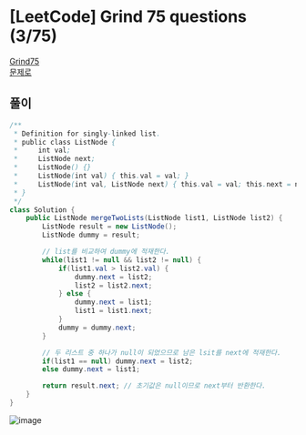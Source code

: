 # [LeetCode] Grind 75 questions (3/75)
<a href="https://www.techinterviewhandbook.org/grind75" target="_blank">Grind75</a>  
<a href="https://leetcode.com/problems/merge-two-sorted-lists/" target="_blank">문제로</a>

## 풀이
```java
/**
 * Definition for singly-linked list.
 * public class ListNode {
 *     int val;
 *     ListNode next;
 *     ListNode() {}
 *     ListNode(int val) { this.val = val; }
 *     ListNode(int val, ListNode next) { this.val = val; this.next = next; }
 * }
 */
class Solution {
    public ListNode mergeTwoLists(ListNode list1, ListNode list2) {
        ListNode result = new ListNode();
        ListNode dummy = result;

        // list를 비교하여 dummy에 적재한다.
        while(list1 != null && list2 != null) {
            if(list1.val > list2.val) {
                dummy.next = list2;
                list2 = list2.next;
            } else {
                dummy.next = list1;
                list1 = list1.next;
            }
            dummy = dummy.next;
        }

        // 두 리스트 중 하나가 null이 되었으므로 남은 lsit를 next에 적재한다.
        if(list1 == null) dummy.next = list2;
        else dummy.next = list1;

        return result.next; // 초기값은 null이므로 next부터 반환한다.
    }
}
```
![image](https://github.com/nullnull-kim/nullnull-kim.github.io/assets/77221161/20afb28f-fea9-4747-b6fb-d1675ebd60a8)